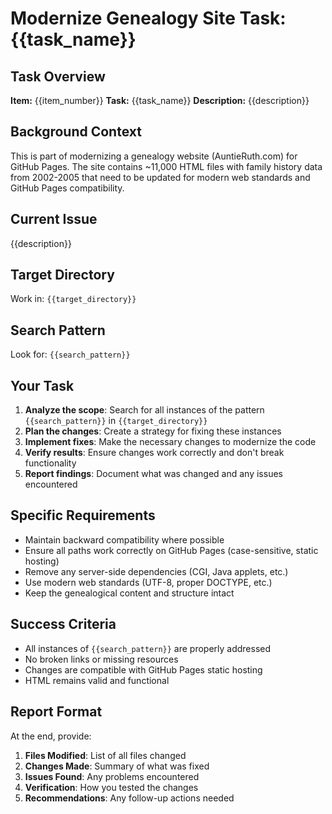 # Modernize Genealogy Site Task: {{task_name}}

## Task Overview
**Item:** {{item_number}}
**Task:** {{task_name}}
**Description:** {{description}}

## Background Context
This is part of modernizing a genealogy website (AuntieRuth.com) for GitHub Pages. The site contains ~11,000 HTML files with family history data from 2002-2005 that need to be updated for modern web standards and GitHub Pages compatibility.

## Current Issue
{{description}}

## Target Directory
Work in: `{{target_directory}}`

## Search Pattern
Look for: `{{search_pattern}}`

## Your Task
1. **Analyze the scope**: Search for all instances of the pattern `{{search_pattern}}` in `{{target_directory}}`
2. **Plan the changes**: Create a strategy for fixing these instances
3. **Implement fixes**: Make the necessary changes to modernize the code
4. **Verify results**: Ensure changes work correctly and don't break functionality
5. **Report findings**: Document what was changed and any issues encountered

## Specific Requirements
- Maintain backward compatibility where possible
- Ensure all paths work correctly on GitHub Pages (case-sensitive, static hosting)
- Remove any server-side dependencies (CGI, Java applets, etc.)
- Use modern web standards (UTF-8, proper DOCTYPE, etc.)
- Keep the genealogical content and structure intact

## Success Criteria
- All instances of `{{search_pattern}}` are properly addressed
- No broken links or missing resources
- Changes are compatible with GitHub Pages static hosting
- HTML remains valid and functional

## Report Format
At the end, provide:
1. **Files Modified**: List of all files changed
2. **Changes Made**: Summary of what was fixed
3. **Issues Found**: Any problems encountered
4. **Verification**: How you tested the changes
5. **Recommendations**: Any follow-up actions needed